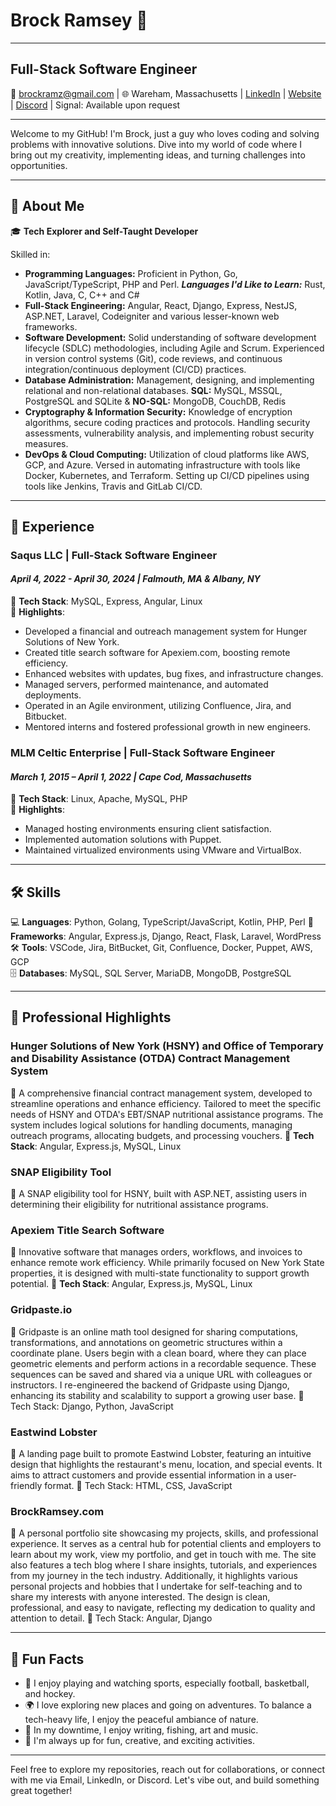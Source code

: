 # Brock Ramsey 👋

---

## **Full-Stack Software Engineer**

📧 <brockramz@gmail.com> | 🌐 Wareham, Massachusetts | [LinkedIn](https://www.linkedin.com/in/yourprofile) | [Website](http://brockramsey.com) | [Discord](https://discordapp.com/users/brock#5943) | Signal: Available upon request

---

Welcome to my GitHub! I'm Brock, just a guy who loves coding and solving problems with innovative solutions. Dive into my world of code where I bring out my creativity, implementing ideas, and turning challenges into opportunities.

---

## 🌟 About Me

🎓 **Tech Explorer and Self-Taught Developer**

Skilled in:

- **Programming Languages:** Proficient in Python, Go, JavaScript/TypeScript, PHP and Perl. ***Languages I'd Like to Learn:*** Rust, Kotlin, Java, C, C++ and C#
- **Full-Stack Engineering:** Angular, React, Django, Express, NestJS, ASP.NET, Laravel, Codeigniter and various lesser-known web frameworks.
- **Software Development:** Solid understanding of software development lifecycle (SDLC) methodologies, including Agile and Scrum. Experienced in version control systems (Git), code reviews, and continuous integration/continuous deployment (CI/CD) practices.
- **Database Administration:** Management, designing, and implementing relational and non-relational databases. **SQL:** MySQL, MSSQL, PostgreSQL and SQLite &amp; **NO-SQL:** MongoDB, CouchDB, Redis
- **Cryptography & Information Security:** Knowledge of encryption algorithms, secure coding practices and protocols. Handling security assessments, vulnerability analysis, and implementing robust security measures.
- **DevOps & Cloud Computing:** Utilization of cloud platforms like AWS, GCP, and Azure. Versed in automating infrastructure with tools like Docker, Kubernetes, and Terraform. Setting up CI/CD pipelines using tools like Jenkins, Travis and GitLab CI/CD.

<!-- 🔒 **Security Enthusiast**  
I have a keen interest in cybersecurity and enjoy implementing secure coding practices to safeguard applications and data. -->

---

## 💼 Experience

### **Saqus LLC | Full-Stack Software Engineer**

#### *April 4, 2022 - April 30, 2024 | Falmouth, MA & Albany, NY*

🔧 **Tech Stack**: MySQL, Express, Angular, Linux  
🚀 **Highlights**:

- Developed a financial and outreach management system for Hunger Solutions of New York.
- Created title search software for Apexiem.com, boosting remote efficiency.
- Enhanced websites with updates, bug fixes, and infrastructure changes.
- Managed servers, performed maintenance, and automated deployments.
- Operated in an Agile environment, utilizing Confluence, Jira, and Bitbucket.
- Mentored interns and fostered professional growth in new engineers.

### **MLM Celtic Enterprise | Full-Stack Software Engineer**

#### *March 1, 2015 – April 1, 2022 | Cape Cod, Massachusetts*

🔧 **Tech Stack**: Linux, Apache, MySQL, PHP  
🚀 **Highlights**:

- Managed hosting environments ensuring client satisfaction.
- Implemented automation solutions with Puppet.
- Maintained virtualized environments using VMware and VirtualBox.

---

## 🛠 Skills

💻 **Languages**: Python, Golang, TypeScript/JavaScript, Kotlin, PHP, Perl
🚀 **Frameworks**: Angular, Express.js, Django, React, Flask, Laravel, WordPress  
🛠 **Tools**: VSCode, Jira, BitBucket, Git, Confluence, Docker, Puppet, AWS, GCP  
🗄 **Databases**: MySQL, SQL Server, MariaDB, MongoDB, PostgreSQL

---

## 🌟 Professional Highlights

### **Hunger Solutions of New York (HSNY) and Office of Temporary and Disability Assistance (OTDA) Contract Management System**

🚀 A comprehensive financial contract management system, developed to streamline operations and enhance efficiency. Tailored to meet the specific needs of HSNY and OTDA's EBT/SNAP nutritional assistance programs. The system includes logical solutions for handling documents, managing outreach programs, allocating budgets, and processing vouchers.
🔧 **Tech Stack**: Angular, Express.js, MySQL, Linux

 ### **SNAP Eligibility Tool**
 
🚀 A SNAP eligibility tool for HSNY, built with ASP.NET, assisting users in determining their eligibility for nutritional assistance programs.

### **Apexiem Title Search Software**

🚀 Innovative software that manages orders, workflows, and invoices to enhance remote work efficiency. While primarily focused on New York State properties, it is designed with multi-state functionality to support growth potential.
🔧 **Tech Stack**: Angular, Express.js, MySQL, Linux

### **Gridpaste.io**

🚀 Gridpaste is an online math tool designed for sharing computations, transformations, and annotations on geometric structures within a coordinate plane. Users begin with a clean board, where they can place geometric elements and perform actions in a recordable sequence. These sequences can be saved and shared via a unique URL with colleagues or instructors. I re-engineered the backend of Gridpaste using Django, enhancing its stability and scalability to support a growing user base.
🔧 Tech Stack: Django, Python, JavaScript

### **Eastwind Lobster**

🚀 A landing page built to promote Eastwind Lobster, featuring an intuitive design that highlights the restaurant's menu, location, and special events. It aims to attract customers and provide essential information in a user-friendly format.
🔧 Tech Stack: HTML, CSS, JavaScript

### **BrockRamsey.com**

🚀 A personal portfolio site showcasing my projects, skills, and professional experience. It serves as a central hub for potential clients and employers to learn about my work, view my portfolio, and get in touch with me. The site also features a tech blog where I share insights, tutorials, and experiences from my journey in the tech industry. Additionally, it highlights various personal projects and hobbies that I undertake for self-teaching and to share my interests with anyone interested. The design is clean, professional, and easy to navigate, reflecting my dedication to quality and attention to detail.
🔧 Tech Stack: Angular, Django



---

<!--
## 📈 GitHub Stats

![Brock's GitHub stats](https://github-readme-stats.vercel.app/api?username=bramz&show_icons=true&theme=radical)

![Top Langs](https://github-readme-stats.vercel.app/api/top-langs/?username=bramz&langs_count=8)

---
-->

## 🎉 Fun Facts

- 🏀 I enjoy playing and watching sports, especially football, basketball, and hockey.
- 🌍 I love exploring new places and going on adventures. To balance a tech-heavy life, I enjoy the peaceful ambiance of nature.
- 🎨 In my downtime, I enjoy writing, fishing, art and music.
- 🎢 I'm always up for fun, creative, and exciting activities.

---

Feel free to explore my repositories, reach out for collaborations, or connect with me via Email, LinkedIn, or Discord. Let's vibe out, and build something great together!
